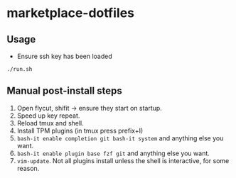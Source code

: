 # marketplace-dotfiles

## Usage

* Ensure ssh key has been loaded

`./run.sh`

## Manual post-install steps

1. Open flycut, shifit -> ensure they start on startup.
1. Speed up key repeat.
1. Reload tmux and shell.
1. Install TPM plugins (in tmux press prefix+I)
1. `bash-it enable completion git bash-it system` and anything else you want.
1. `bash-it enable plugin base fzf git` and anything else you want.
1. `vim-update`. Not all plugins install unless the shell is interactive, for some reason.
